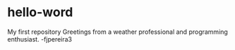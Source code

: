 # hello-word
My first repository
Greetings from a weather professional and programming enthusiast.
-fjpereira3
